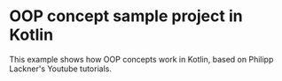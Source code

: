 
# OOP concept sample project in Kotlin 

This example shows how OOP concepts work in Kotlin, based on Philipp Lackner's Youtube tutorials.

